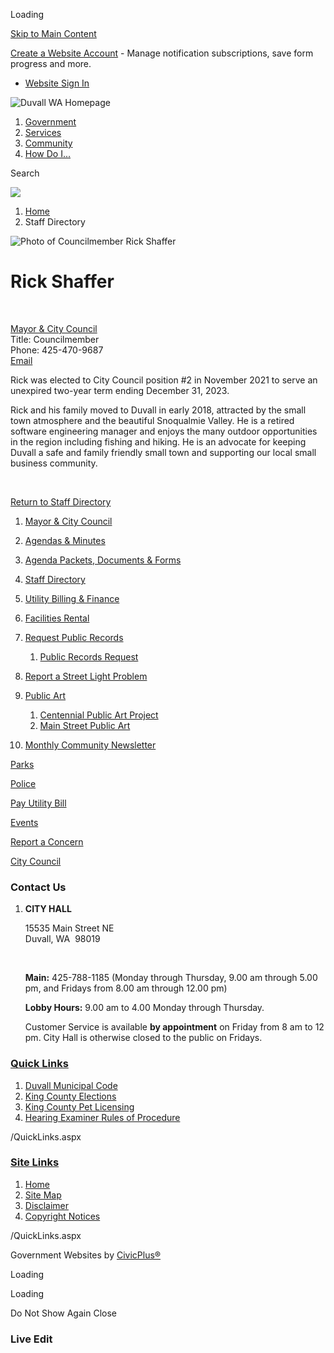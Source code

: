 Loading

[Skip to Main Content](https://www.duvallwa.gov/directory.aspx?EID=98%2F)

[Create a Website Account](https://www.duvallwa.gov/MyAccount/ProfileCreate) - Manage notification subscriptions, save form progress and more.   

- [Website Sign In](https://www.duvallwa.gov/MyAccount)

![Duvall WA Homepage](https://www.duvallwa.gov/ImageRepository/Document?documentID=10061)

1. [Government](https://www.duvallwa.gov/27/Government)
2. [Services](https://www.duvallwa.gov/101/Services)
3. [Community](https://www.duvallwa.gov/31/Community)
4. [How Do I...](https://www.duvallwa.gov/9/How-Do-I)

Search

![](https://www.duvallwa.gov/ImageRepository/Document?documentID=10060)

1. [Home](https://www.duvallwa.gov)
2. Staff Directory

![Photo of Councilmember Rick Shaffer](https://www.duvallwa.gov/ImageRepository/Document?documentID=8095 "Photo of Councilmember Rick Shaffer")

# Rick Shaffer

 

[Mayor &amp; City Council](https://www.duvallwa.gov/Directory.aspx?DID=13)  
Title: Councilmember  
Phone: 425-470-9687  
[Email](mailto:rick.shaffer@duvallwa.gov)

Rick was elected to City Council position #2 in November 2021 to serve an unexpired two-year term ending December 31, 2023.

Rick and his family moved to Duvall in early 2018, attracted by the small town atmosphere and the beautiful Snoqualmie Valley. He is a retired software engineering manager and enjoys the many outdoor opportunities in the region including fishing and hiking. He is an advocate for keeping Duvall a safe and family friendly small town and supporting our local small business community.

 

[Return to Staff Directory](https://www.duvallwa.gov/Directory.aspx)

01. [Mayor &amp; City Council](https://www.duvallwa.gov/166/City-Council)
02. [Agendas &amp; Minutes](https://www.duvallwa.gov/AgendaCenter)
03. [Agenda Packets, Documents &amp; Forms](https://www.duvallwa.gov/DocumentCenter)
04. [Staff Directory](https://www.duvallwa.gov/Directory.aspx)
05. [Utility Billing &amp; Finance](https://www.duvallwa.gov/131/Finance-Department)
06. [Facilities Rental](https://www.duvallwa.gov/468/Facilities-Rental)
07. [Request Public Records](https://www.duvallwa.gov/315/Request-Public-Records)
    
    1. [Public Records Request](https://duvallwa.nextrequest.com)
08. [Report a Street Light Problem](https://www.pse.com/outage/report-street-light-outage)
09. [Public Art](https://www.duvallwa.gov/365/Public-Art)
    
    1. [Centennial Public Art Project](https://www.duvallwa.gov/367/Centennial-Public-Art-Project)
    2. [Main Street Public Art](https://www.duvallwa.gov/368/Main-Street-Public-Art)
10. [Monthly Community Newsletter](https://www.duvallwa.gov/Archive.aspx?AMID=37)

[Parks](https://www.duvallwa.gov/193/Parks)

[Police](https://www.duvallwa.gov/140/Police-Department)

[Pay Utility Bill](https://duvallwa.pay.opengov.com/stw_php/stwub/ubtipact.php)

[Events](https://www.duvallwa.gov/calendar.aspx)

[Report a Concern](https://www.duvallwa.gov/requesttracker.aspx)

[City Council](https://www.duvallwa.gov/166/City-Council)

### Contact Us

1. **CITY HALL**
   
   15535 Main Street NE   
   Duvall, WA  98019
   
    
   
   **Main:** 425-788-1185 (Monday through Thursday, 9.00 am through 5.00 pm, and Fridays from 8.00 am through 12.00 pm)
   
   **Lobby Hours:** 9.00 am to 4.00 Monday through Thursday.
   
   Customer Service is available **by appointment** on Friday from 8 am to 12 pm. City Hall is otherwise closed to the public on Fridays.

### [Quick Links](https://www.duvallwa.gov/QuickLinks.aspx?CID=15)

1. [Duvall Municipal Code](https://library.municode.com/index.aspx?clientId=16325)
2. [King County Elections](https://www.kingcounty.gov/elections.aspx)
3. [King County Pet Licensing](https://www.kingcounty.gov/safety/regionalAnimalServices.aspx)
4. [Hearing Examiner Rules of Procedure](https://www.duvallwa.gov/DocumentCenter/View/5631/Hearing-Examiner-Rules-of-Procedure--2016)

/QuickLinks.aspx

### [Site Links](https://www.duvallwa.gov/QuickLinks.aspx?CID=11)

1. [Home](https://www.duvallwa.gov)
2. [Site Map](https://www.duvallwa.gov/sitemap)
3. [Disclaimer](https://www.duvallwa.gov/125/Disclaimer)
4. [Copyright Notices](https://www.duvallwa.gov/site/copyright)

/QuickLinks.aspx

Government Websites by [CivicPlus®](https://connect.civicplus.com/referral)

Loading

Loading

Do Not Show Again Close

### Live Edit